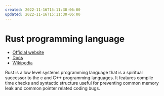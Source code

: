 ```yaml
---
created: 2022-11-16T15:11:30-06:00
updated: 2022-11-16T15:11:30-06:00
---
```

# Rust programming language
- [Official website](https://www.rust-lang.org/)
- [Docs](https://doc.rust-lang.org/reference/introduction.html)
- [Wikipedia](https://en.wikipedia.org/wiki/Rust_(programming_language))

Rust is a low level systems programming language that is a spiritual successor to the c and C++ programming languages.  It features compile time checks and syntactic structure useful for preventing common memory leak and common pointer related coding bugs. 
